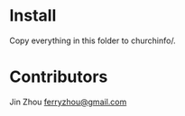 Install
========

Copy everything in this folder to churchinfo/.

Contributors
============

Jin Zhou <ferryzhou@gmail.com>

